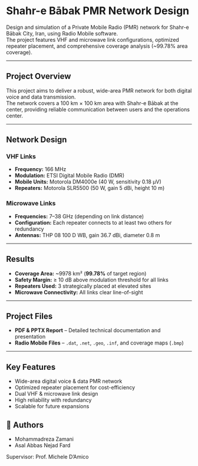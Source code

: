 # Shahr-e Bābak PMR Network Design

Design and simulation of a Private Mobile Radio (PMR) network for Shahr-e Bābak City, Iran, using Radio Mobile software.  
The project features VHF and microwave link configurations, optimized repeater placement, and comprehensive coverage analysis (~99.78% area coverage).

---

## Project Overview
This project aims to deliver a robust, wide-area PMR network for both digital voice and data transmission.  
The network covers a 100 km × 100 km area with Shahr-e Bābak at the center, providing reliable communication between users and the operations center.

---

## Network Design

### VHF Links
- **Frequency:** 166 MHz  
- **Modulation:** ETSI Digital Mobile Radio (DMR)  
- **Mobile Units:** Motorola DM4000e (40 W, sensitivity 0.18 µV)  
- **Repeaters:** Motorola SLR5500 (50 W, gain 5 dBi, height 10 m)

### Microwave Links
- **Frequencies:** 7–38 GHz (depending on link distance)  
- **Configuration:** Each repeater connects to at least two others for redundancy  
- **Antennas:** THP 08 100 D WB, gain 36.7 dBi, diameter 0.8 m

---

## Results
- **Coverage Area:** ~9978 km² (**99.78%** of target region)  
- **Safety Margin:** ≥ 10 dB above modulation threshold for all links  
- **Repeaters Used:** 3 strategically placed at elevated sites  
- **Microwave Connectivity:** All links clear line-of-sight

---

## Project Files
- **PDF & PPTX Report** – Detailed technical documentation and presentation  
- **Radio Mobile Files** – `.dat`, `.net`, `.geo`, `.inf`, and coverage maps (`.bmp`)  

---

## Key Features
- Wide-area digital voice & data PMR network
- Optimized repeater placement for cost-efficiency
- Dual VHF & microwave link design
- High reliability with redundancy
- Scalable for future expansions

## 👤 Authors
- Mohammadreza Zamani  
- Asal Abbas Nejad Fard  

Supervisor: Prof. Michele D’Amico
